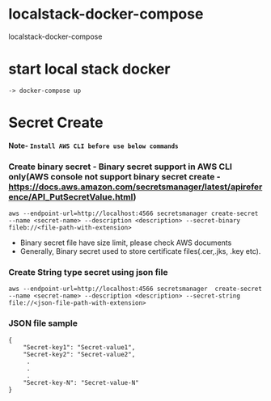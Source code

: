 # localstack-docker-compose
localstack-docker-compose 

# start local stack docker
````
-> docker-compose up
````

# Secret Create
#### Note- ```` Install AWS CLI before use below commands ````
### Create binary secret - Binary secret support in AWS CLI only(AWS console not support binary secret create - https://docs.aws.amazon.com/secretsmanager/latest/apireference/API_PutSecretValue.html)
````aws --endpoint-url=http://localhost:4566 secretsmanager create-secret --name <secret-name> --description <description> --secret-binary fileb://<file-path-with-extension>````
- Binary secret file have size limit, please check AWS documents
- Generally, Binary secret used to store certificate files(.cer,.jks, .key etc).

### Create String type secret using json file
````aws --endpoint-url=http://localhost:4566 secretsmanager  create-secret --name <secret-name> --description <description> --secret-string file://<json-file-path-with-extension>````

### JSON file sample
````
{
	"Secret-key1": "Secret-value1",
	"Secret-key2": "Secret-value2",
	 .
	 .
	 .
	"Secret-key-N": "Secret-value-N"
}
````
